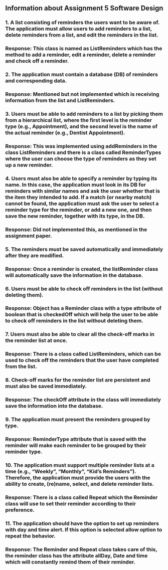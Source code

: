 ## Information about Assignment 5 Software Design
### 1. A list consisting of reminders the users want to be aware of. The application must allow users to add reminders to a list, delete reminders from a list, and edit the reminders in the list.
### Response: This class is named as ListReminders which has the method to add a reminder, edit a reminder, delete a reminder and check off a reminder.

### 2. The application must contain a database (DB) of reminders and corresponding data.
### Response: Mentioned but not implemented which is receiving information from the list and ListReminders.

### 3. Users must be able to add reminders to a list by picking them from a hierarchical list, where the first level is the reminder type (e.g., Appointment), and the second level is the name of the actual reminder (e.g., Dentist Appointment).
### Response: This was implemented using addReminders in the class ListReminders and there is a class called ReminderTypes where the user can choose the type of reminders as they set up a new reminder.

### 4. Users must also be able to specify a reminder by typing its name. In this case, the application must look in its DB for reminders with similar names and ask the user whether that is the item they intended to add. If a match (or nearby match) cannot be found, the application must ask the user to select a reminder type for the reminder, or add a new one, and then save the new reminder, together with its type, in the DB.
### Response: Did not implemented this, as mentioned in the assignment paper.

### 5. The reminders must be saved automatically and immediately after they are modified.
### Response: Once a reminder is created, the listReminder class will automatically save the information in the database.

### 6. Users must be able to check off reminders in the list (without deleting them).
### Response: Object has a Reminder class with a type attribute of boolean that is checkedOff which will help the user to be able to check off reminders in the list without deleting them.


### 7. Users must also be able to clear all the check-off marks in the reminder list at once.
### Response: There is a class called ListReminders, which can be used to check off the reminders that the user have completed from the list.

### 8. Check-off marks for the reminder list are persistent and must also be saved immediately.
### Response: The checkOff attribute in the class will immediately save the information into the database.

### 9. The application must present the reminders grouped by type.
### Response: ReminderType attribute that is saved with the reminder will make each reminder to be grouped by their reminder type.

### 10. The application must support multiple reminder lists at a time (e.g., “Weekly”, “Monthly”, “Kid’s Reminders”). Therefore, the application must provide the users with the ability to create, (re)name, select, and delete reminder lists.
### Response: There is a class called Repeat which the Reminder class will use to set their reminder according to their preference.

### 11. The application should have the option to set up reminders with day and time alert. If this option is selected allow option to repeat the behavior.
### Response: The Reminder and Repeat class takes care of this, the reminder class has the attribute allDay, Date and time which will constantly remind them of their reminder.